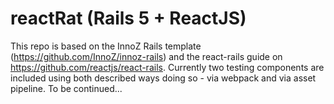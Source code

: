 # reactRat (Rails 5 + ReactJS)

This repo is based on the InnoZ Rails template (https://github.com/InnoZ/innoz-rails) and the react-rails guide on https://github.com/reactjs/react-rails. Currently two testing components are included using both described ways doing so - via webpack and via asset pipeline. To be continued...
